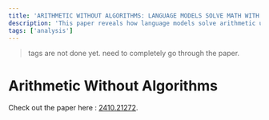 ```yaml
---
title: 'ARITHMETIC WITHOUT ALGORITHMS: LANGUAGE MODELS SOLVE MATH WITH A BAG OF HEURISTICS'
description: 'This paper reveals how language models solve arithmetic using heuristics encoded in sparse neurons rather than traditional algorithms, offering insights into their reasoning mechanisms.'
tags: ['analysis']
---
```


> tags are not done yet. need to completely go through the paper.

# Arithmetic Without Algorithms

Check out the paper here : [2410.21272](https://arxiv.org/pdf/2410.21272).
